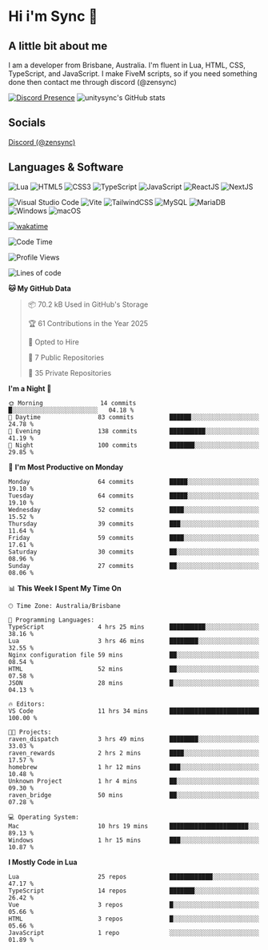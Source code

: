 # Hi i'm Sync 👋

## A little bit about me
I am a developer from Brisbane, Australia. I'm fluent in Lua, HTML, CSS, TypeScript, and JavaScript. I make FiveM scripts, so if you need something done then contact me through discord (@zensync)

[![Discord Presence](https://lanyard.cnrad.dev/api/265742868587479050)](https://discord.com/users/265742868587479050)
![unitysync's GitHub stats](https://github-readme-stats.vercel.app/api?username=unitysync&show_icons=true&theme=ambient_gradient)

## Socials
<p><a href="https://discord.com/users/265742868587479050">Discord (@zensync)</a></p>

## Languages & Software
![Lua](https://img.shields.io/badge/lua-%232C2D72.svg?style=for-the-badge&logo=lua&logoColor=white) ![HTML5](https://img.shields.io/badge/html5-%23E34F26.svg?style=for-the-badge&logo=html5&logoColor=white) ![CSS3](https://img.shields.io/badge/css3-%231572B6.svg?style=for-the-badge&logo=css3&logoColor=white) ![TypeScript](https://img.shields.io/badge/TypeScript-3178C6?logo=typescript&logoColor=fff&style=for-the-badge) ![JavaScript](https://img.shields.io/badge/javascript-%23323330.svg?style=for-the-badge&logo=javascript&logoColor=%23F7DF1E) ![ReactJS](https://shields.io/badge/react-black?logo=react&style=for-the-badge) ![NextJS](https://img.shields.io/badge/next.js-000000?style=for-the-badge&logo=nextdotjs&logoColor=white)

![Visual Studio Code](https://custom-icon-badges.demolab.com/badge/Visual%20Studio%20Code-0078d7.svg?logo=vsc&logoColor=white&style=for-the-badge) ![Vite](https://img.shields.io/badge/Vite-646CFF?style=for-the-badge&logo=Vite&logoColor=white) ![TailwindCSS](https://img.shields.io/badge/tailwindcss-%2338B2AC.svg?style=for-the-badge&logo=tailwind-css&logoColor=white) ![MySQL](https://img.shields.io/badge/MySQL-4479A1?style=for-the-badge&logo=mysql&logoColor=white) ![MariaDB](https://img.shields.io/badge/MariaDB-003545?style=for-the-badge&logo=mariadb&logoColor=white) ![Windows](https://custom-icon-badges.demolab.com/badge/Windows-0078D6?logo=windows11&logoColor=white&style=for-the-badge) ![macOS](https://img.shields.io/badge/macOS-000000?logo=apple&logoColor=F0F0F0&style=for-the-badge)

[![wakatime](https://wakatime.com/badge/user/018c590e-972a-4f9d-bbc0-f77a1b8e8227.svg?style=for-the-badge)](https://wakatime.com/@unitysync)

<!--START_SECTION:waka-->
![Code Time](http://img.shields.io/badge/Code%20Time-336%20hrs%2035%20mins-blue)

![Profile Views](http://img.shields.io/badge/Profile%20Views-85-blue)

![Lines of code](https://img.shields.io/badge/From%20Hello%20World%20I%27ve%20Written-364.2%20thousand%20lines%20of%20code-blue)

**🐱 My GitHub Data** 

> 📦 70.2 kB Used in GitHub's Storage 
 > 
> 🏆 61 Contributions in the Year 2025
 > 
> 💼 Opted to Hire
 > 
> 📜 7 Public Repositories 
 > 
> 🔑 35 Private Repositories 
 > 
**I'm a Night 🦉** 

```text
🌞 Morning                14 commits          █░░░░░░░░░░░░░░░░░░░░░░░░   04.18 % 
🌆 Daytime                83 commits          ██████░░░░░░░░░░░░░░░░░░░   24.78 % 
🌃 Evening                138 commits         ██████████░░░░░░░░░░░░░░░   41.19 % 
🌙 Night                  100 commits         ███████░░░░░░░░░░░░░░░░░░   29.85 % 
```
📅 **I'm Most Productive on Monday** 

```text
Monday                   64 commits          █████░░░░░░░░░░░░░░░░░░░░   19.10 % 
Tuesday                  64 commits          █████░░░░░░░░░░░░░░░░░░░░   19.10 % 
Wednesday                52 commits          ████░░░░░░░░░░░░░░░░░░░░░   15.52 % 
Thursday                 39 commits          ███░░░░░░░░░░░░░░░░░░░░░░   11.64 % 
Friday                   59 commits          ████░░░░░░░░░░░░░░░░░░░░░   17.61 % 
Saturday                 30 commits          ██░░░░░░░░░░░░░░░░░░░░░░░   08.96 % 
Sunday                   27 commits          ██░░░░░░░░░░░░░░░░░░░░░░░   08.06 % 
```


📊 **This Week I Spent My Time On** 

```text
🕑︎ Time Zone: Australia/Brisbane

💬 Programming Languages: 
TypeScript               4 hrs 25 mins       ██████████░░░░░░░░░░░░░░░   38.16 % 
Lua                      3 hrs 46 mins       ████████░░░░░░░░░░░░░░░░░   32.55 % 
Nginx configuration file 59 mins             ██░░░░░░░░░░░░░░░░░░░░░░░   08.54 % 
HTML                     52 mins             ██░░░░░░░░░░░░░░░░░░░░░░░   07.58 % 
JSON                     28 mins             █░░░░░░░░░░░░░░░░░░░░░░░░   04.13 % 

🔥 Editors: 
VS Code                  11 hrs 34 mins      █████████████████████████   100.00 % 

🐱‍💻 Projects: 
raven_dispatch           3 hrs 49 mins       ████████░░░░░░░░░░░░░░░░░   33.03 % 
raven_rewards            2 hrs 2 mins        ████░░░░░░░░░░░░░░░░░░░░░   17.57 % 
homebrew                 1 hr 12 mins        ███░░░░░░░░░░░░░░░░░░░░░░   10.48 % 
Unknown Project          1 hr 4 mins         ██░░░░░░░░░░░░░░░░░░░░░░░   09.30 % 
raven_bridge             50 mins             ██░░░░░░░░░░░░░░░░░░░░░░░   07.28 % 

💻 Operating System: 
Mac                      10 hrs 19 mins      ██████████████████████░░░   89.13 % 
Windows                  1 hr 15 mins        ███░░░░░░░░░░░░░░░░░░░░░░   10.87 % 
```

**I Mostly Code in Lua** 

```text
Lua                      25 repos            ████████████░░░░░░░░░░░░░   47.17 % 
TypeScript               14 repos            ███████░░░░░░░░░░░░░░░░░░   26.42 % 
Vue                      3 repos             █░░░░░░░░░░░░░░░░░░░░░░░░   05.66 % 
HTML                     3 repos             █░░░░░░░░░░░░░░░░░░░░░░░░   05.66 % 
JavaScript               1 repo              ░░░░░░░░░░░░░░░░░░░░░░░░░   01.89 % 
```




<!--END_SECTION:waka-->
